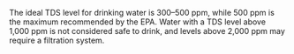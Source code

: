 

  The ideal TDS level for drinking water is 300–500 ppm, while 500 ppm 
  is the maximum recommended by the EPA. Water with a TDS level above 1,000 ppm 
  is not considered safe to drink, and levels above 2,000 ppm may 
  require a filtration system.
